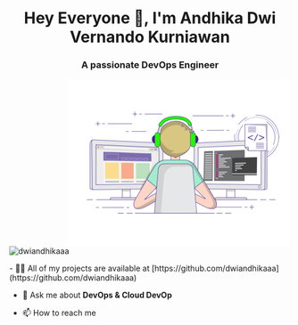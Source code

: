 <h1 align="center">Hey Everyone 👋, I'm Andhika Dwi Vernando Kurniawan</h1>
<h3 align="center">A passionate DevOps Engineer</h3>
<img align="right" alt="Coding" width="400" src="https://raw.githubusercontent.com/devSouvik/devSouvik/master/gif3.gif">
<p align="left"> <img src="https://komarev.com/ghpvc/?username=dwiandhikaaa&label=Profile%20views&color=0e75b6&style=flat" alt="dwiandhikaaa" /> </p>
- 👨‍💻 All of my projects are available at [https://github.com/dwiandhikaaa](https://github.com/dwiandhikaaa)

- 💬 Ask me about **DevOps & Cloud DevOp**

- 📫 How to reach me 

